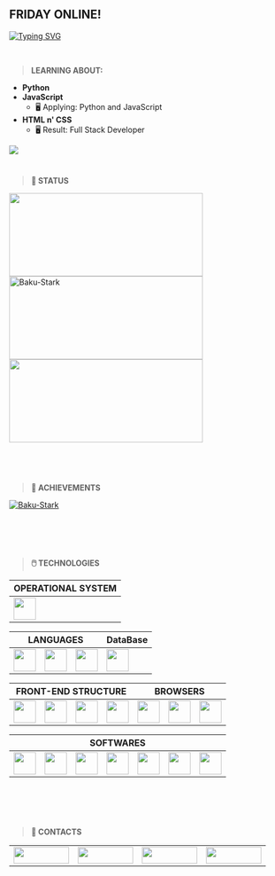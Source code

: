 ## FRIDAY ONLINE!

[![Typing SVG](https://readme-typing-svg.herokuapp.com?font=Kanit&multiline=true&height=75&lines=%22A+imagina%C3%A7%C3%A3o+%C3%A9+mais+importante+que+;o+conhecimento.%22;---+Albert+Einstein)](https://git.io/typing-svg)

<br>

> **LEARNING ABOUT:**
* **Python**
* **JavaScript**
  * 🖥️ Applying: Python and JavaScript
* **HTML n' CSS**  
  * 🖥️ Result: Full Stack Developer

<a href="https://baku-stark.github.io/Portfolio-Wallace/indexBaku.html"><img src="https://img.shields.io/badge/Portfolio-%23000000.svg?style=for-the-badge&logo=firefox&logoColor=#FF7139"/></a>
<br>
#
> **📝 STATUS**
<div align="left">
  <a href="https://github.com/Baku-Stark">
    <img height="150em" width="350em" src="https://github-readme-stats.vercel.app/api?username=Baku-Stark&show_icons=true&theme=tokyonight&include_all_commits=true&count_private=true" />
  </a>
  <br>
  <a href="http://www.github.com/Baku-Stark">
    <img height="150em" width="350em" src="https://github-readme-streak-stats.herokuapp.com/?user=Baku-Stark&theme=tokyonight" alt="Baku-Stark" />
  </a>
  <br>
  <a href="https://github.com/Baku-Stark">
    <img height="150em" width="350em" src="https://github-readme-stats.vercel.app/api/top-langs/?username=Baku-Stark&layout=compact&langs_count=7&theme=tokyonight" />
  </a>
</div>

<br>
<br>

#
> **🏅 ACHIEVEMENTS**
<p align="left"> <a href="https://github.com/ryo-ma/github-profile-trophy"><img src="https://github-profile-trophy.vercel.app/?username=Baku-Stark" alt="Baku-Stark" /></a> </p>

<br>
<br>

#
> **🖱️ TECHNOLOGIES**
<div align="center">
  <table>
    <thead>
      <tr>
        <th colspan="1">OPERATIONAL SYSTEM</th>
      </tr>
    </thead>
    <tr>
      <td>
        <img height=40 src="https://cdn.jsdelivr.net/gh/devicons/devicon/icons/windows8/windows8-original.svg" />
      </td>
    </tr>
  </table>
  <table>
    <thead>
      <tr>
        <th colspan="3">LANGUAGES</th>
        <th colspan="1">DataBase</th>
      </tr>
    </thead>
    <tr>
      <td> 
        <img height=40 src="https://cdn.jsdelivr.net/gh/devicons/devicon/icons/javascript/javascript-plain.svg"/> 
      </td>
      <td> 
        <img height=40 src="https://cdn.jsdelivr.net/gh/devicons/devicon/icons/markdown/markdown-original.svg"/> 
      </td>
      <td> 
        <img height=40 src="https://cdn.jsdelivr.net/gh/devicons/devicon/icons/python/python-original.svg"/> 
      </td>
      <!--TABELA DATABASE-->
      <td> 
        <img height=40 src="https://cdn.jsdelivr.net/gh/devicons/devicon/icons/mysql/mysql-original-wordmark.svg"/> 
      </td>
    </tr>
  </table>
  <table>
    <thead>
      <tr>
        <th colspan="4">FRONT-END STRUCTURE</th>
        <th colspan="3">BROWSERS</th>
      </tr>
    </thead>
    <tr>
      <td> 
        <img height=40 src="https://cdn.jsdelivr.net/gh/devicons/devicon/icons/css3/css3-original.svg"/>
      </td>
      <td> 
        <img height=40 src="https://cdn.jsdelivr.net/gh/devicons/devicon/icons/html5/html5-original.svg"/> 
      </td>
      <td> 
        <img height=40 src="https://cdn.jsdelivr.net/gh/devicons/devicon/icons/bootstrap/bootstrap-original.svg"/>
      </td>
      <td>
        <img height=40 src="https://cdn.jsdelivr.net/gh/devicons/devicon/icons/sass/sass-original.svg"/>
      </td>
      <!--TABELA BROWSERS-->
      <td>
        <img height=40 src="https://cdn.jsdelivr.net/gh/devicons/devicon/icons/ie10/ie10-original.svg" />
      </td>
      <td>
        <img height=40 src="https://cdn.jsdelivr.net/gh/devicons/devicon/icons/chrome/chrome-plain.svg" />
      </td>
      <td>
        <img height=40 src="https://cdn.jsdelivr.net/gh/devicons/devicon/icons/firefox/firefox-plain.svg" />
      </td>
    </tr>
  </table>
  <table>
    <thead>
      <tr>
        <th colspan="7">SOFTWARES</th>
      </tr>
    </thead>
    <tr>
      <td>
        <img height=40 src="https://cdn.jsdelivr.net/gh/devicons/devicon/icons/nodejs/nodejs-original.svg" />
      </td>
      <td>
        <img height=40 src="https://cdn.jsdelivr.net/gh/devicons/devicon/icons/vscode/vscode-original.svg" />
      </td>
      <td>
        <img height=40 src="https://cdn.jsdelivr.net/gh/devicons/devicon/icons/visualstudio/visualstudio-plain.svg" />
      </td>
      <td>
        <img height=40 src="https://cdn.jsdelivr.net/gh/devicons/devicon/icons/pycharm/pycharm-original.svg" />
      </td>
      <td>
        <img height=40 src="https://cdn.jsdelivr.net/gh/devicons/devicon/icons/github/github-original-wordmark.svg" />
      </td>
      <td>
        <img height=40 src="https://cdn.jsdelivr.net/gh/devicons/devicon/icons/git/git-original.svg" />
      </td>
      <td>
        <img height=40 src="https://cdn.jsdelivr.net/gh/devicons/devicon/icons/gimp/gimp-plain-wordmark.svg" />
      </td>
    </tr>
  </table>
</div>

<br>
<br>

#
> **📱 CONTACTS**
<div align="center">
  <table>
    <tr>
      <td>
        <a href="https://twitter.com/Walleemc2"><img src="https://img.shields.io/badge/Twitter-1DA1F2?style=for-the-badge&logo=twitter&logoColor=FFFFFF&color=111111" height="30" width="100"/></a>
      </td>
      <td>
        <a href="https://www.linkedin.com/in/wallace-freitas-92a2061b6/"><img src="https://img.shields.io/badge/LinkedIn-0077B5?style=for-the-badge&logo=linkedin&logoColor=FFFFFF&color=111111" height="30" width="100"/></a>
      </td>
      <td>
        <a href="https://instagram.com/wallace_emc2"><img src="https://img.shields.io/badge/-Instagram-6610F2?style=for-the-badge&logo=Instagram&logoColor=FFFFFF&color=111111" height="30" width="100"/></a>
      </td>
      <td>
        <a href="https://www.reddit.com/user/StarkBakuha"><img src="https://img.shields.io/badge/Reddit-FF4500?style=for-the-badge&logo=reddit&logoColor=FFFFFF&color=111111" height="30" width="100"/></a>
      </td>
    </tr>
  </table>
</div>

